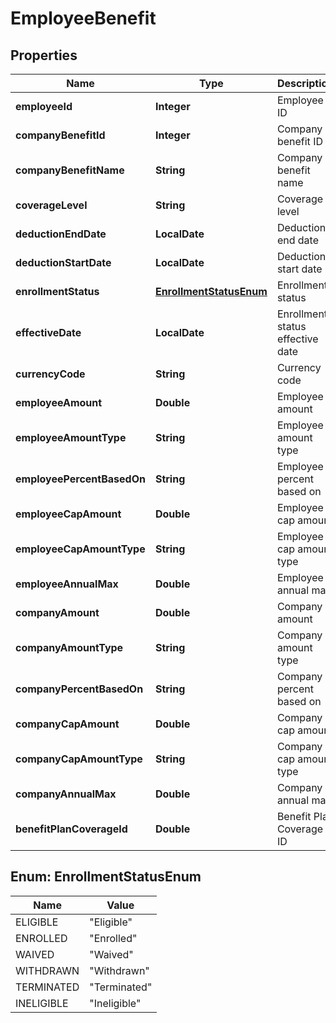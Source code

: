 

# EmployeeBenefit


## Properties

| Name | Type | Description | Notes |
|------------ | ------------- | ------------- | -------------|
|**employeeId** | **Integer** | Employee ID |  [optional] |
|**companyBenefitId** | **Integer** | Company benefit ID |  [optional] |
|**companyBenefitName** | **String** | Company benefit name |  [optional] |
|**coverageLevel** | **String** | Coverage level |  [optional] |
|**deductionEndDate** | **LocalDate** | Deduction end date |  [optional] |
|**deductionStartDate** | **LocalDate** | Deduction start date |  [optional] |
|**enrollmentStatus** | [**EnrollmentStatusEnum**](#EnrollmentStatusEnum) | Enrollment status |  [optional] |
|**effectiveDate** | **LocalDate** | Enrollment status effective date |  [optional] |
|**currencyCode** | **String** | Currency code |  [optional] |
|**employeeAmount** | **Double** | Employee amount |  [optional] |
|**employeeAmountType** | **String** | Employee amount type |  [optional] |
|**employeePercentBasedOn** | **String** | Employee percent based on |  [optional] |
|**employeeCapAmount** | **Double** | Employee cap amount |  [optional] |
|**employeeCapAmountType** | **String** | Employee cap amount type |  [optional] |
|**employeeAnnualMax** | **Double** | Employee annual max |  [optional] |
|**companyAmount** | **Double** | Company amount |  [optional] |
|**companyAmountType** | **String** | Company amount type |  [optional] |
|**companyPercentBasedOn** | **String** | Company percent based on |  [optional] |
|**companyCapAmount** | **Double** | Company cap amount |  [optional] |
|**companyCapAmountType** | **String** | Company cap amount type |  [optional] |
|**companyAnnualMax** | **Double** | Company annual max |  [optional] |
|**benefitPlanCoverageId** | **Double** | Benefit Plan Coverage ID |  [optional] |



## Enum: EnrollmentStatusEnum

| Name | Value |
|---- | -----|
| ELIGIBLE | &quot;Eligible&quot; |
| ENROLLED | &quot;Enrolled&quot; |
| WAIVED | &quot;Waived&quot; |
| WITHDRAWN | &quot;Withdrawn&quot; |
| TERMINATED | &quot;Terminated&quot; |
| INELIGIBLE | &quot;Ineligible&quot; |



